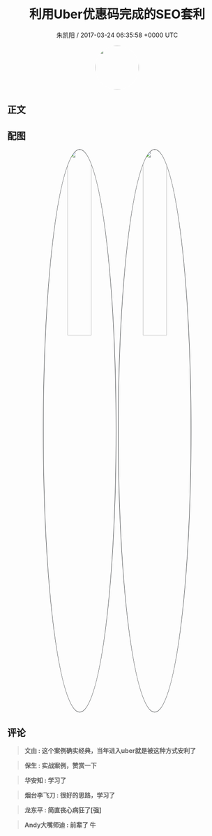 <h1 align="center">利用Uber优惠码完成的SEO套利</h1>
<p align="center">
    <a>朱凯阳 / 2017-03-24 06:35:58 &#43;0000 UTC</a>
</p>

<div align="center">
    <img src="https://images.zsxq.com/FkoDVFuidtuialzmr97OSwHnfTDM?e=1590940799&amp;token=kIxbL07-8jAj8w1n4s9zv64FuZZNEATmlU_Vm6zD:jPRS5GxcEUdCkEJFccSWc25T5bY=" width="100" height="100" style="border:1px solid;border-radius:50%; color:#ffffff"/>
</div>

## 正文

<div>

</div>

## 配图
<div class="image" align="center">

<img src="https://images.zsxq.com/FhpiOyf8NbATF_ntrctSvkG_ORXX?imageMogr2/auto-orient/thumbnail/800x/format/jpg/blur/1x0/quality/75&amp;e=1590940799&amp;token=kIxbL07-8jAj8w1n4s9zv64FuZZNEATmlU_Vm6zD:8soHmx2ni010J24AOlFkyn6r2-A=" width="33%" height="33%" style="border:1px solid;border-radius:50%; color:#3c3f41"/>

<img src="https://images.zsxq.com/FruDS_iiveeJhVoNfqEM1jM_8ee0?imageMogr2/auto-orient/thumbnail/800x/format/jpg/blur/1x0/quality/75&amp;e=1590940799&amp;token=kIxbL07-8jAj8w1n4s9zv64FuZZNEATmlU_Vm6zD:_TXxXDasORDYCX30-DDXQTmp4eo=" width="33%" height="33%" style="border:1px solid;border-radius:50%; color:#3c3f41"/>

</div>

## 评论

<div align="left">
<div>

<blockquote >
<span> <strong>文由 : 这个案例确实经典，当年进入uber就是被这种方式安利了 </strong></span>
</blockquote>

<blockquote >
<span> <strong>保生 : 实战案例，赞赏一下 </strong></span>
</blockquote>

<blockquote >
<span> <strong>华安知 : 学习了 </strong></span>
</blockquote>

<blockquote >
<span> <strong>烟台李飞刀 : 很好的思路，学习了 </strong></span>
</blockquote>

<blockquote >
<span> <strong>龙东平 : 简直丧心病狂了[强] </strong></span>
</blockquote>

<blockquote >
<span> <strong>Andy大嘴师迪 : 前辈了 牛 </strong></span>
</blockquote>

</div>
</div>